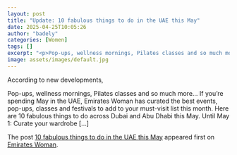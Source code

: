 ```yaml
---
layout: post
title: "Update: 10 fabulous things to do in the UAE this May"
date: 2025-04-25T10:05:26
author: "badely"
categories: [Women]
tags: []
excerpt: "<p>Pop-ups, wellness mornings, Pilates classes and so much more&#8230; If you&#8217;re spending May in the UAE, Emirates Woman has curated the best ev"
image: assets/images/default.jpg
---
```


According to new developments, <p>Pop-ups, wellness mornings, Pilates classes and so much more&#8230; If you&#8217;re spending May in the UAE, Emirates Woman has curated the best events, pop-ups, classes and festivals to add to your must-visit list this month. Here are 10 fabulous things to do across Dubai and Abu Dhabi this May. Until May 1: Curate your wardrobe [&#8230;]</p>
<p>The post <a href="https://emirateswoman.com/best-things-to-do-uae-this-may/" rel="nofollow">10 fabulous things to do in the UAE this May</a> appeared first on <a href="https://emirateswoman.com" rel="nofollow">Emirates Woman</a>.</p>

